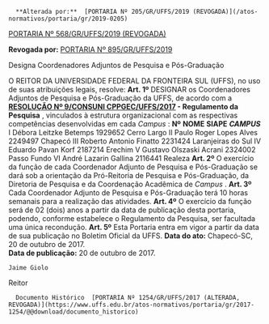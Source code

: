      **Alterada por:**  [PORTARIA Nº 205/GR/UFFS/2019 (REVOGADA)](/atos-normativos/portaria/gr/2019-0205) 

  [PORTARIA Nº 568/GR/UFFS/2019 (REVOGADA)](/atos-normativos/portaria/gr/2019-0568) 

 **Revogada por:**  [PORTARIA Nº 895/GR/UFFS/2019](/atos-normativos/portaria/gr/2019-0895) 

   Designa Coordenadores Adjuntos de Pesquisa e Pós-Graduação  

 O REITOR DA UNIVERSIDADE FEDERAL DA FRONTEIRA SUL (UFFS), no uso de suas atribuições legais, resolve:   **Art. 1º** DESIGNAR os Coordenadores Adjuntos de Pesquisa e Pós-Graduação da UFFS, de acordo com a  **[RESOLUÇÃO Nº 9/CONSUNI CPPGEC/UFFS/2017](https://www.uffs.edu.br/atos-normativos/resolucao/consunicppgec/2017-0009)  - Regulamento da Pesquisa** , vinculados à estrutura organizacional com as respectivas competências desenvolvidas em cada *Campus* :     **Nº**    **NOME**    **SIAPE**     ***CAMPUS***      I   Débora Leitzke Betemps   1929652   Cerro Largo     II   Paulo Roger Lopes Alves   2249497   Chapecó     III   Roberto Antonio Finatto   2231424   Laranjeiras do Sul     IV   Eduardo Pavan Korf   2187214   Erechim     V   Gustavo Olszaski Acrani   2324002   Passo Fundo     VI   André Lazarin Gallina   2116441   Realeza       **Art. 2º** O exercício da função de cada Coordenador Adjunto de Pesquisa e Pós-Graduação se dará sob a orientação da Pró-Reitoria de Pesquisa e Pós-Graduação, da Diretoria de Pesquisa e da Coordenação Acadêmica de *Campus* .   **Art. 3º** Cada Coordenador Adjunto de Pesquisa e Pós-Graduação terá 10 horas semanais para a realização das atividades.   **Art. 4º** O exercício da função será de 02 (dois) anos a partir da data de publicação desta portaria, podendo, conforme estabelece o Regulamento da Pesquisa, ser facultada uma única recondução.   **Art. 5º** Esta Portaria entra em vigor a partir da data de sua publicação no Boletim Oficial da UFFS.      **Data do ato:** Chapecó-SC, 20 de outubro de 2017.   
 **Data de publicação:**  20 de outubro de 2017. 

    Jaime Giolo   
 Reitor 

      Documento Histórico  [PORTARIA Nº 1254/GR/UFFS/2017 (ALTERADA, REVOGADA)](https://www.uffs.edu.br/atos-normativos/portaria/gr/2017-1254/@@download/documento_historico)     
      